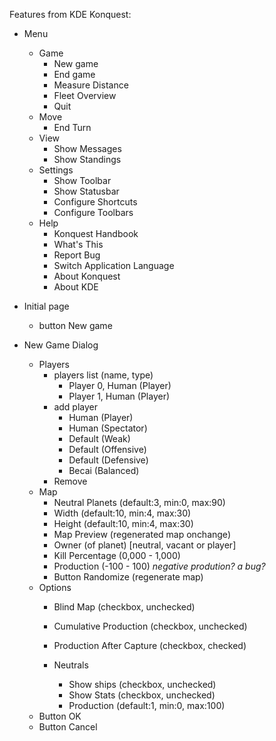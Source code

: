 Features from KDE Konquest:

- Menu
  - Game
    - New game
    - End game
    - Measure Distance
    - Fleet Overview
    - Quit
  - Move
    - End Turn
  - View
    - Show Messages
    - Show Standings
  - Settings
    - Show Toolbar
    - Show Statusbar
    - Configure Shortcuts
    - Configure Toolbars
  - Help
    - Konquest Handbook
    - What's This
    - Report Bug
    - Switch Application Language
    - About Konquest
    - About KDE


- Initial page
  - button New game


- New Game Dialog
  - Players
    - players list (name, type)
      - Player 0, Human (Player)
      - Player 1, Human (Player)
    - add player
      - Human (Player)
      - Human (Spectator)
      - Default (Weak)
      - Default (Offensive)
      - Default (Defensive)
      - Becai (Balanced)
    - Remove
  - Map
    - Neutral Planets (default:3, min:0, max:90)
    - Width (default:10, min:4, max:30)
    - Height (default:10, min:4, max:30)
    - Map Preview (regenerated map onchange)
    - Owner (of planet) [neutral, vacant or player]
    - Kill Percentage (0,000 - 1,000)
    - Production (-100 - 100) *negative prodution? a bug?*
    - Button Randomize (regenerate map)
  - Options
    - Blind Map (checkbox, unchecked)
    - Cumulative Production (checkbox, unchecked)
    - Production After Capture (checkbox, checked)

    - Neutrals
      - Show ships (checkbox, unchecked)
      - Show Stats (checkbox, unchecked)
      - Production (default:1, min:0, max:100)
  - Button OK
  - Button Cancel
